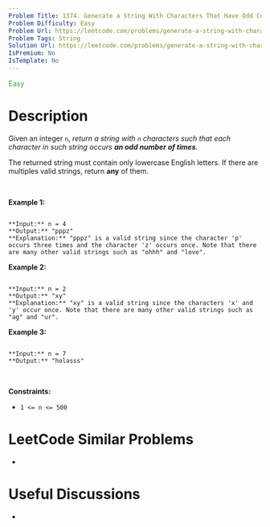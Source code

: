 ```yaml
---
Problem Title: 1374. Generate a String With Characters That Have Odd Counts
Problem Difficulty: Easy
Problem Url: https://leetcode.com/problems/generate-a-string-with-characters-that-have-odd-counts/
Problem Tags: String
Solution Url: https://leetcode.com/problems/generate-a-string-with-characters-that-have-odd-counts/solution/
IsPremium: No
IsTemplate: No
---
```


<span style="color: rgb(67, 160, 71);">Easy</span>

# Description

Given an integer `n`, *return a string with `n` characters such that each character in such string occurs **an odd number of times***.


The returned string must contain only lowercase English letters. If there are multiples valid strings, return **any** of them.  


 


**Example 1:**



```

**Input:** n = 4
**Output:** "pppz"
**Explanation:** "pppz" is a valid string since the character 'p' occurs three times and the character 'z' occurs once. Note that there are many other valid strings such as "ohhh" and "love".

```

**Example 2:**



```

**Input:** n = 2
**Output:** "xy"
**Explanation:** "xy" is a valid string since the characters 'x' and 'y' occur once. Note that there are many other valid strings such as "ag" and "ur".

```

**Example 3:**



```

**Input:** n = 7
**Output:** "holasss"

```

 


**Constraints:**


* `1 <= n <= 500`




# LeetCode Similar Problems

- []()

# Useful Discussions

- []()
